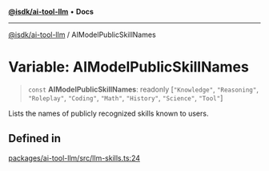 [**@isdk/ai-tool-llm**](../README.md) • **Docs**

***

[@isdk/ai-tool-llm](../globals.md) / AIModelPublicSkillNames

# Variable: AIModelPublicSkillNames

> `const` **AIModelPublicSkillNames**: readonly [`"Knowledge"`, `"Reasoning"`, `"Roleplay"`, `"Coding"`, `"Math"`, `"History"`, `"Science"`, `"Tool"`]

Lists the names of publicly recognized skills known to users.

## Defined in

[packages/ai-tool-llm/src/llm-skills.ts:24](https://github.com/isdk/ai-tool-llm.js/blob/513ef97c99c1327a132052f4cc5520be2c9cf2e0/src/llm-skills.ts#L24)
